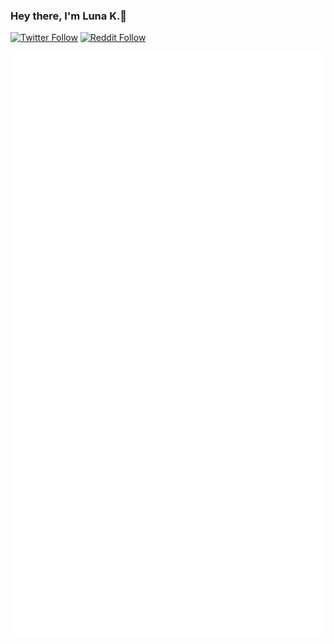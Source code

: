 
### Hey there, I'm Luna K.👋

[![Twitter Follow](https://img.shields.io/twitter/follow/FloofyLunaFox?color=1DA1F2&logo=twitter&style=for-the-badge)](https://twitter.com/FloofyLunaFox)
[![Reddit Follow](https://img.shields.io/reddit/user-karma/combined/thekudofox?label=Follow%20u%2Fthekudofox&style=for-the-badge&logo=reddit)](https://reddit.com/u/thekudofox)

![Metrics](https://github.com/Luna-Klatzer/Luna-Klatzer/blob/master/github-metrics.svg)
